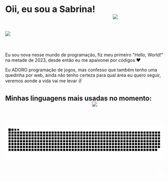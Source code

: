 <h1 align="left">Oii, eu sou a Sabrina!</h1>
<img align="right" width="32%" heigth="32%" style="margin-top:-20px" src="https://i.imgur.com/kcIDaC5.png">
</br>
</br>
<div dsplay="inline-block">
 
<div>
  <link src="https://tenor.com/pt-BR/view/test-typing-codes-gif-15828752"/>
  <img width="50%" heigth="50%" src="https://tenor.com/pt-BR/view/test-typing-codes-gif-15828752.gif"/>
</div>

</br>
</br>

<div>
  <p>Eu sou nova nesse mundo de programação, fiz meu primeiro "Hello, World!" na metade de 2023, desde então eu me apaixonei por códigos ❤️</p>
 <p>Eu ADORO programação de jogos, mas confesso que também tenho uma quedinha por web, ainda não tenho certeza para qual área eu quero seguir, veremos aonde a vida vai me levar ✌️</p>
</div>

##

<div>
  <h2>Minhas linguagens mais usadas no momento:</h2>
  
  <img align="right" width="45%" style="margin-top:-20px" src="https://tenor.com/pt-BR/view/viciadoemcodar-gif-26484614.gif">
</div>
</br>

# 
![Snake animation](https://github.com/wellingtoncarneirobarbosa/wellingtoncarneirobarbosa/blob/output/github-contribution-grid-snake.svg)

#

<div>
  <a href="https://www.instagram.com/sabrina.2754?igsh=MWNhcGo3Nm1jdTA2bA==" target="_blank"><img align="right" alt="Instagram" width="3%" src="https://github.com/Aakarsh-B/trying-repos/blob/master/insta.svg" />
</div>



